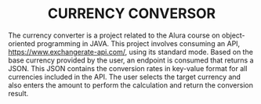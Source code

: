 <h1 align="center">CURRENCY CONVERSOR</h1>

The currency converter is a project related to the Alura course on object-oriented programming in JAVA. This project involves consuming an API, https://www.exchangerate-api.com/, using its standard mode. Based on the base currency provided by the user, an endpoint is consumed that returns a JSON. This JSON contains the conversion rates in key-value format for all currencies included in the API. The user selects the target currency and also enters the amount to perform the calculation and return the conversion result.